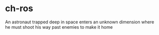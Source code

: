 # ch-ros
An astronaut trapped deep in space enters an unknown dimension where he must shoot his way past enemies to make it home
